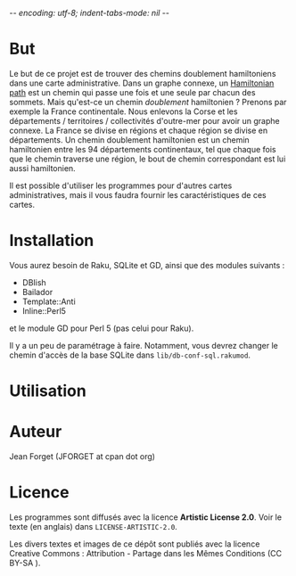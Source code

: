 -*- encoding: utf-8; indent-tabs-mode: nil -*-

But
===

Le but de ce projet est de trouver des chemins doublement hamiltoniens
dans une carte administrative. Dans un graphe connexe, un
[Hamiltonian path](https://mathworld.wolfram.com/HamiltonianPath.html)
est un chemin qui passe une fois  et une seule par chacun des sommets.
Mais  qu'est-ce  un  chemin  _doublement_ hamiltonien  ?  Prenons  par
exemple  la  France  continentale.  Nous  enlevons  la  Corse  et  les
départements /  territoires / collectivités d'outre-mer  pour avoir un
graphe connexe.  La France se  divise en  régions et chaque  région se
divise en départements. Un chemin doublement hamiltonien est un chemin
hamiltonien  entre les  94 départements  continentaux, tel  que chaque
fois  que   le  chemin  traverse   une  région,  le  bout   de  chemin
correspondant est lui aussi hamiltonien.

Il  est  possible  d'utiliser  les  programmes  pour  d'autres  cartes
administratives, mais  il vous faudra fournir  les caractéristiques de
ces cartes.

Installation
============

Vous aurez besoin de Raku, SQLite et GD, ainsi que des modules suivants :

* DBIish
* Bailador
* Template::Anti
* Inline::Perl5

et le module GD pour Perl 5 (pas celui pour Raku).

Il y a  un peu de paramétrage à faire.  Notamment, vous devrez changer
le chemin  d'accès de  la base SQLite  dans `lib/db-conf-sql.rakumod`.

Utilisation
===========


Auteur
======

Jean Forget (JFORGET at cpan dot org)

Licence
=======

Les programmes sont diffusés avec la licence **Artistic License 2.0**.
Voir le texte (en anglais) dans `LICENSE-ARTISTIC-2.0`.

Les divers textes  et images de ce dépôt sont  publiés avec la licence
Creative Commons : Attribution - Partage dans les Mêmes Conditions (CC
BY-SA ).

